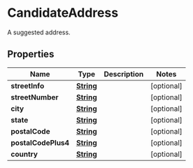 

# CandidateAddress

A suggested address.

## Properties

| Name | Type | Description | Notes |
|------------ | ------------- | ------------- | -------------|
|**streetInfo** | [**String**](String.md) |  |  [optional] |
|**streetNumber** | [**String**](String.md) |  |  [optional] |
|**city** | [**String**](String.md) |  |  [optional] |
|**state** | [**String**](String.md) |  |  [optional] |
|**postalCode** | [**String**](String.md) |  |  [optional] |
|**postalCodePlus4** | [**String**](String.md) |  |  [optional] |
|**country** | [**String**](String.md) |  |  [optional] |



